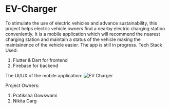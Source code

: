 # EV-Charger
To stimulate the use of electric vehicles and advance sustainability, this project helps electric vehicle owners find a nearby electric charging station conveniently. It is a mobile application which will recommend the nearest charging station and maintain a status of the vehicle making the maintainence of the vehicle easier. The app is still in progress.
Tech Stack Used:
  1. Flutter & Dart for frontend
  2. Firebase for backend
  
The UI/UX of the mobile application:
![EV Charger](https://user-images.githubusercontent.com/104531927/207376412-b89dc140-4677-4bd8-886f-e1cbccdd3495.png)


Project Owners:
  1. Pratiksha Gowswami
  2. Nikita Garg
